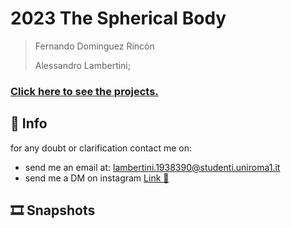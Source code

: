 # 2023 The Spherical Body

> Fernando Domínguez Rincón
>
> Alessandro Lambertini;

### [Click here to see the projects.](https://lambertinialessandro.github.io/SphericalBody/)

## 🙋 Info

for any doubt or clarification contact me on:

- send me an email at: lambertini.1938390@studenti.uniroma1.it
- send me a DM on instagram [Link 🔗](https://www.instagram.com/lambertinialessandro/)

## 🎞️ Snapshots

<!--
<p align="center">
    <img src="./READMEimages/_.png" style="width: 800px; height: 300px"></img>
    <br>
    👷 WIP 👷
</p>
-->
